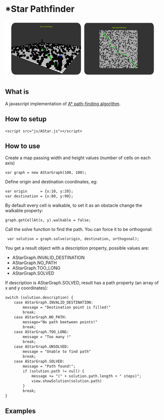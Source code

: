 # *Star Pathfinder

<p align="center">
  <img src="https://github.com/erosmarcon/astar-js/blob/master/images/screenshots/AStar-shot-1.png"/>
</p>

## What is
A javascript implementation of [A* path-finding algorithm](https://en.wikipedia.org/wiki/A*_search_algorithm).

## How to setup

    <script src="js/AStar.js"></script>

## How to use

Create a map passing width and height values (number of cells on each axis)

    var graph = new AStarGraph(100, 100);

Define origin and destination coordinates, eg:

    var origin      = {x:10, y:20};
    var destination = {x:80, y:90};

By default every cell is walkable, to set it as an obstacle change the walkable property:

    graph.getCellAt(x, y).walkable = false;


Call the solve function to find the path. You can force it to be orthogonal:

     var solution = graph.solve(origin, destination, orthogonal);


You get a result object with a description property, possible values are:

* AStarGraph.INVALID_DESTINATION
* AStarGraph.NO_PATH
* AStarGraph.TOO_LONG
* AStarGraph.SOLVED

If description is AStarGraph.SOLVED, result has a path property (an array of x and y coordinates):


    switch (solution.description) {
        case AStarGraph.INVALID_DESTINATION:
            message = "Destination point is filled!"
            break;
        case AStarGraph.NO_PATH:
            message="No path beetween points!"
            break;
        case AStarGraph.TOO_LONG:
            message = "Too many !"
            break;
        case AStarGraph.UNSOLVED:
            message = "Unable to find path"
            break;
        case AStarGraph.SOLVED:
            message = "Path found!";
            if (solution.path != null) {
                message += "(" + solution.path.length + " steps)";
                view.showSolution(solution.path)
            }
            break;
    }

## Examples

